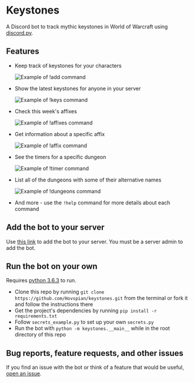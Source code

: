 # Keystones
A Discord bot to track mythic keystones in World of Warcraft using [discord.py](https://github.com/Rapptz/discord.py).

## Features

- Keep track of keystones for your characters

    ![Example of !add command](https://i.imgur.com/DXcp6Eo.png)
    
- Show the latest keystones for anyone in your server

    ![Example of !keys command](https://imgur.com/LZ1ZDry.png)
    
- Check this week's affixes

    ![Example of !affixes command](https://imgur.com/8aReCE4.png)
    
- Get information about a specific affix

    ![Example of !affix command](https://imgur.com/9bFGic0.png)
    
- See the timers for a specific dungeon

    ![Example of !timer command](https://imgur.com/fxcOkxC.png)
    
- List all of the dungeons with some of their alternative names

    ![Example of !dungeons command](https://imgur.com/RJsoAsb.png)
    
- And more - use the `!help` command for more details about each command

## Add the bot to your server

Use [this link](https://discord.com/api/oauth2/authorize?client_id=544014565348737026&permissions=2048&scope=bot) to add the bot to your server. You must be a server admin to add the bot.

## Run the bot on your own

Requires [python 3.6.3](https://www.python.org/downloads/release/python-363/) to run.

- Clone this repo by running `git clone https://github.com/Hovspian/keystones.git` from the terminal or fork it and follow the instructions there
- Get the project's dependencies by running `pip install -r requirements.txt`
- Follow `secrets_example.py` to set up your own `secrets.py`
- Run the bot with `python -m keystones.__main__` while in the root directory of this repo

## Bug reports, feature requests, and other issues

If you find an issue with the bot or think of a feature that would be useful, [open an issue](https://github.com/Hovspian/keystones/issues/new/choose).
